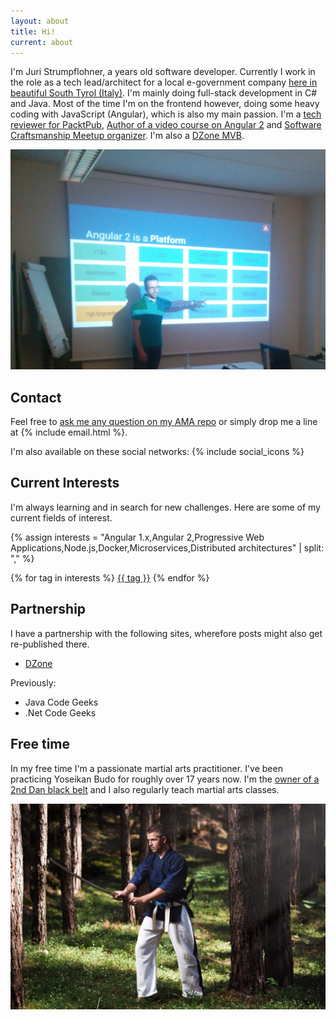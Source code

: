 ```yaml
---
layout: about
title: Hi!
current: about
---
```


I'm Juri Strumpflohner, a <span id="age"></span> years old software developer. Currently I work in the role as a tech lead/architect for a local e-government company [here in beautiful South Tyrol (Italy)](https://www.youtube.com/watch?v=YVFzw9QJegk&fmt=22). I'm mainly doing full-stack development in C# and Java. Most of the time I'm on the frontend however, doing some heavy coding with JavaScript (Angular), which is also my main passion. I'm a [tech reviewer for PacktPub](https://www.packtpub.com/), [Author of a video course on Angular 2](/blog/2016/04/learning-angular2-directives-course/) and [Software Craftsmanship Meetup organizer](http://www.meetup.com/Software-Craftsmanship-SouthTyrol/). I'm also a [DZone MVB](https://dzone.com/users/999973/juristr.html).

![](/about/imgs/about-angular2.png)

<script>
(function() {
  // calculates my age
  var date1 = new Date("5/15/1985");
  var date2 = new Date();
  var timeDiff = Math.abs(date2.getTime() - date1.getTime());
  //var diffDays = Math.ceil(timeDiff / 1000 / 60 / 24 / 365);

  var diff = timeDiff / 1000;
  var seconds = Math.round(diff % 60);
  diff /= 60;
  var minutes = Math.round(diff % 60);
  diff /= 60;
  var hours = Math.round(diff % 24);
  diff /= 24;
  var days = Math.round(diff % 365);
  diff /= 365;
  var years = Math.round(diff);

  document.getElementById('age').innerHTML = years;
})();
</script>

## Contact

Feel free to [ask me any question on my AMA repo]() or simply drop me a line at {% include email.html %}.

I'm also available on these social networks: {% include social_icons %}


## Current Interests

I'm always learning and in search for new challenges. Here are some of my current fields of interest.

{% assign interests = "Angular 1.x,Angular 2,Progressive Web Applications,Node.js,Docker,Microservices,Distributed architectures" | split: "," %}
<div class="tags">
  {% for tag in interests %}
  <a href="javascript:;">{{ tag }}</a>
  {% endfor %}
</div>

## Partnership

I have a partnership with the following sites, wherefore posts might also get re-published there.

- [DZone](http://www.dzone.com/users/juristr)

Previously:

- Java Code Geeks
- .Net Code Geeks

## Free time

In my free time I'm a passionate martial arts practitioner. I've been practicing Yoseikan Budo for roughly over 17 years now. I'm the [owner of a 2nd Dan black belt](/blog/2012/10/2nd-dan-yoseikan-budo/) and I also regularly teach martial arts classes.

![](/about/imgs/katana.jpg)
